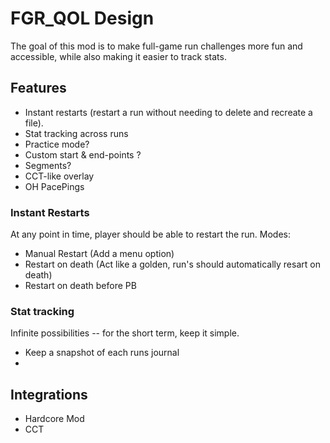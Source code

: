# FGR_QOL Design
The goal of this mod is to make full-game run challenges more fun and accessible, while also making it easier to track stats.

## Features
- Instant restarts (restart a run without needing to delete and recreate a file).
- Stat tracking across runs
- Practice mode?
- Custom start & end-points ?
- Segments?
- CCT-like overlay
- OH PacePings


### Instant Restarts
At any point in time, player should be able to restart the run.
Modes:
 - Manual Restart (Add a menu option)
 - Restart on death (Act like a golden, run's should automatically resart on death)
 - Restart on death before PB

### Stat tracking
Infinite possibilities -- for the short term, keep it simple.
 - Keep a snapshot of each runs journal
 - 

## Integrations
- Hardcore Mod
- CCT